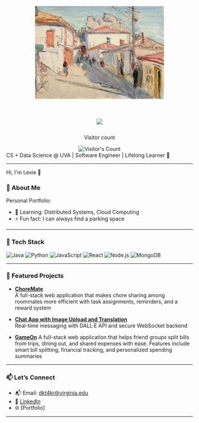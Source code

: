 <div align="center">
    <img src="https://github.com/LexieChen1/LexieChen1/blob/main/github.jpg" height="250" />
</div>
    

<h1 align="center">
    <img src="https://readme-typing-svg.herokuapp.com/?font=Inter&size=48&center=true&vCenter=true&width=500&height=70&color=FFFFFF&duration=4000&lines=Hi+There!+👋;+I'm+Lexie+Chen!;" />
</h1>

<div align="center"> 
  <p>Visitor count</p>
  <img src="https://profile-counter.glitch.me/{LexieChen1}/count.svg" alt="Visitor's Count" />
</div>
CS + Data Science @ UVA | Software Engineer | Lifelong Learner 🌱  
</p>


---

Hi, I'm Lexie 🐣

### 💫 About Me
Personal Portfolio: 

- 🌱 Learning: Distributed Systems, Cloud Computing
- ⚡ Fun fact: I can always find a parking space 

---

### 🚀 Tech Stack

![Java](https://img.shields.io/badge/Java-ED8B00?style=for-the-badge&logo=java&logoColor=white)
![Python](https://img.shields.io/badge/Python-3670A0?style=for-the-badge&logo=python&logoColor=white)
![JavaScript](https://img.shields.io/badge/JavaScript-F7DF1E?style=for-the-badge&logo=javascript&logoColor=black)
![React](https://img.shields.io/badge/React-20232A?style=for-the-badge&logo=react&logoColor=61DAFB)
![Node.js](https://img.shields.io/badge/Node.js-339933?style=for-the-badge&logo=nodedotjs&logoColor=white)
![MongoDB](https://img.shields.io/badge/MongoDB-4EA94B?style=for-the-badge&logo=mongodb&logoColor=white)

---

### 🧠 Featured Projects

- [**ChoreMate**](#)  
 A full-stack web application that makes chore sharing among roommates more efficient with task assignments, reminders, and a reward system

- [**Chat App with Image Upload and Translation**](#)  
  Real-time messaging with DALL·E API and secure WebSocket backend

- [**GameOn**](#)
  A full-stack web application that helps friend groups split bills from trips, dining out, and shared expenses with ease. Features   include smart bill splitting, financial tracking, and personalized spending summaries
---

### 📫 Let’s Connect

- 📬 Email: dkt4kr@virginia.edu  
- 💼 [LinkedIn](https://www.linkedin.com/in/lexiechen---/)  
- 🌐 [Portfolio]

---
